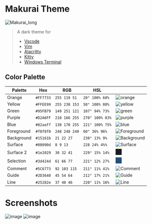 # Makurai Theme
![Makurai_long](https://github.com/user-attachments/assets/05db57e0-f7ec-46db-a9ed-8e63b8a033db)

> A dark theme for
> * [Vscode](https://github.com/Skardyy/makurai-vscode)
> * [Vim](https://github.com/Skardyy/makurai-nvim)
> * [Alacritty](https://github.com/Skardyy/makurai-theme/blob/main/alacritty.toml)
> * [Kitty](https://github.com/Skardyy/makurai-theme/blob/main/Kitty.conf)
> * [Windows Terminal](https://github.com/Skardyy/makurai-theme/blob/main/WindowsTerminal.json)


## Color Palette

| Palette      | Hex       | RGB           | HSL             |                                                                                                |
| ------------ | --------- | ------------- | --------------- | ---------------------------------------------------------------------------------------------- |
| Orange       | `#FF7733` | `255 119 51`  | `20° 100% 60%`  | ![orange](https://github.com/Skardyy/makurai-theme/blob/main/Dog/orange.png)                   |
| Yellow       | `#FFEE99` | `255 238 153` | `50° 100% 80%`  | ![yellow](https://github.com/Skardyy/makurai-theme/blob/main/Dog/yellow.png)                   |
| Green        | `#95FB79` | `149 251 121` | `107° 94% 73%`  | ![green](https://github.com/Skardyy/makurai-theme/blob/main/Dog/green.png)                     |
| Purple       | `#D2A6FF` | `210 166 255` | `270° 100% 83%` | ![purple](https://github.com/Skardyy/makurai-theme/blob/main/Dog/purple.png)                   |
| Blue         | `#82aaff` | `130 170 255` | `221° 100% 75%` | ![blue](https://github.com/Skardyy/makurai-theme/blob/main/Dog/blue.png)                       |
| Foreground   | `#f8f8f0` | `248 248 240` | `60° 36% 96%`   | ![Foreground](https://github.com/Skardyy/makurai-theme/blob/main/Dog/Foreground.png)           |
| Background   | `#15161b` | `21 22 27`    | `230° 13% 9%`   | ![Background](https://github.com/Skardyy/makurai-theme/blob/main/Dog/Background.png)           |
| Surface      | `#08090d` | `8 9 13`      | `228 24% 4%%`   | ![Surface](https://github.com/Skardyy/makurai-theme/blob/main/Dog/Surface.png)                 |
| Surface 2    | `#1e2029` | `30 32 41`    | `229° 15% 14%`  | ![Surface2](https://github.com/Skardyy/makurai-theme/blob/main/Dog/Surface2.png)               |
| Selection    | `#3d424d` | `61 66 77`    | `221° 12% 27%`  | ![Selection](https://github.com/Skardyy/makurai-theme/blob/main/Dog/Selection.png)             |
| Comment      | `#5C6773` | `92 103 115`  | `211° 11% 41%`  | ![Comment](https://github.com/Skardyy/makurai-theme/blob/main/Dog/Comment.png)                 |
| Guide        | `#2D3640` | `45 54 64`    | `212° 17% 21%`  | ![Guide](https://github.com/Skardyy/makurai-theme/blob/main/Dog/Guide.png)                     |
| Line         | `#25282e` | `37 40 46`    | `220° 11% 16%`  | ![Line](https://github.com/Skardyy/makurai-theme/blob/main/Dog/Line.png)                       |

# Screenshots  
![image](https://github.com/user-attachments/assets/fa2a22cb-bfaa-456f-a070-b157baf959a2)
![image](https://github.com/user-attachments/assets/d8a0e9e6-2818-4464-8f92-5c1f6c75d04d)

